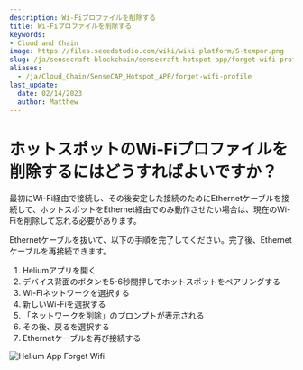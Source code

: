 ```yaml
---
description: Wi-Fiプロファイルを削除する
title: Wi-Fiプロファイルを削除する
keywords:
- Cloud and Chain
image: https://files.seeedstudio.com/wiki/wiki-platform/S-tempor.png
slug: /ja/sensecraft-blockchain/sensecraft-hotspot-app/forget-wifi-profile
aliases:
  - /ja/Cloud_Chain/SenseCAP_Hotspot_APP/forget-wifi-profile
last_update:
  date: 02/14/2023
  author: Matthew
---
```


**ホットスポットのWi-Fiプロファイルを削除するにはどうすればよいですか？**
====================================================

最初にWi-Fi経由で接続し、その後安定した接続のためにEthernetケーブルを接続して、ホットスポットをEthernet経由でのみ動作させたい場合は、現在のWi-Fiを削除して忘れる必要があります。

Ethernetケーブルを抜いて、以下の手順を完了してください。完了後、Ethernetケーブルを再接続できます。

1.  Heliumアプリを開く
2.  デバイス背面のボタンを5-6秒間押してホットスポットをペアリングする
3.  Wi-Fiネットワークを選択する
4.  新しいWi-Fiを選択する
5.  「ネットワークを削除」のプロンプトが表示される
6.  その後、戻るを選択する
7.  Ethernetケーブルを再び接続する

![Helium App Forget Wifi](https://www.sensecapmx.com/wp-content/uploads/2022/07/forget-wifi.webp)
